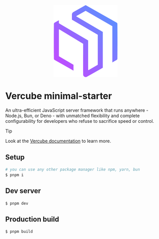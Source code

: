 <p style="text-align: center" align="center">
  <img src="https://github.com/vercube/starter/raw/main/.github/assets/logo.png" width="200" alt="Vercube"/>
</p>

# Vercube minimal-starter
An ultra-efficient JavaScript server framework that runs anywhere - Node.js, Bun, or Deno - with unmatched flexibility and complete configurability for developers who refuse to sacrifice speed or control.

> [!TIP]
> Look at the [Vercube documentation](https://vercube.dev) to learn more.

## Setup
```bash
# you can use any other package manager like npm, yarn, bun
$ pnpm i
```

## Dev server
```bash
$ pnpm dev
```

## Production build
```bash
$ pnpm build
```
